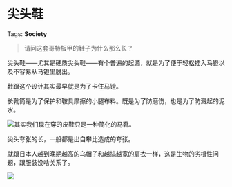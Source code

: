 # 尖头鞋

Tags: **Society**

> 请问这套哥特板甲的鞋子为什么那么长？



尖头鞋——尤其是硬质尖头鞋——有个普遍的起源，就是为了便于轻松插入马镫以及不容易从马镫里脱出。

鞋跟这个设计其实最早就是为了卡住马镫。

长靴筒是为了保护和鞍具摩擦的小腿布料。既是为了防磨伤，也是为了防溅起的泥水。

![](https://pica.zhimg.com/50/v2-95cd6674f201117539e6d8da5a0c7412_720w.jpg?source=1940ef5c)其实我们现在穿的皮鞋只是一种简化的马靴。

尖头夸张的长，一般都是出自攀比造成的夸张。

就跟日本人越到晚期越高的乌帽子和越搞越宽的肩衣一样，这是生物的劣根性问题，跟服装没啥关系了。

![](https://pic1.zhimg.com/50/v2-d046b6ee76ac50a8d90503b443026c22_720w.jpg?source=1940ef5c)

